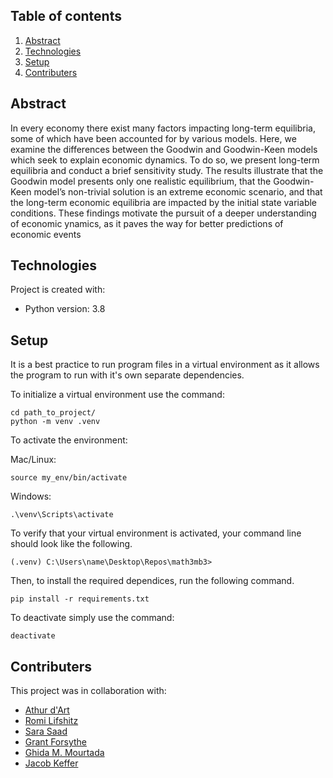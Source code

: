 ## Table of contents
1. [Abstract](#abstract)
2. [Technologies](#technologies)
3. [Setup](#setup)
4. [Contributers](#contributers)

## Abstract
In every economy there exist many factors impacting long-term equilibria, some of which have been accounted for by various models.  Here, we examine the differences between the Goodwin and Goodwin-Keen models which seek to explain economic dynamics.  To do so, we present long-term equilibria and conduct a brief sensitivity study. The results illustrate that the Goodwin model presents only one realistic equilibrium, that the Goodwin-Keen model’s non-trivial solution is an extreme economic scenario, and that the long-term economic equilibria are impacted by the initial state variable conditions.  These findings motivate the pursuit of a deeper understanding of economic ynamics, as it paves the way for better predictions of economic events

## Technologies
Project is created with:
* Python version: 3.8
	
## Setup
It is a best practice to run program files in a virtual environment as
it allows the program to run with it's own separate dependencies.

To initialize a virtual environment use the command:
```console
cd path_to_project/
python -m venv .venv
```
To activate the environment:

Mac/Linux:
```console
source my_env/bin/activate
```
Windows:
```console
.\venv\Scripts\activate
```
To verify that your virtual environment is activated, your command line
should look like the following.
```console
(.venv) C:\Users\name\Desktop\Repos\math3mb3>
```
Then, to install the required dependices, run the following command.
```console
pip install -r requirements.txt
```
To deactivate simply use the command:
```console
deactivate
```

## Contributers
This project was in collaboration with:
* <a href="mailto: mendezrm@mcmaster.ca">Athur d'Art</a>
* [Romi Lifshitz](https://github.com/rolifshitz)
* [Sara Saad](https://github.com/saads6)
* [Grant Forsythe](https://github.com/grantwforsythe)
* <a href="mailto: mourtadg@mcmaster.ca">Ghida M. Mourtada</a>
* <a href="mailto: Kefferj@mcmaster.ca">Jacob Keffer</a>
